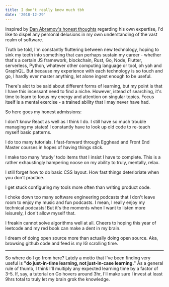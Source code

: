 ```yaml
---
title: I don't really know much tbh
date: '2018-12-29'
---
```


Inspired by [Dan Abramov's honest thoughts](https://overreacted.io/things-i-dont-know-as-of-2018/) regarding his own expertise, I'd like to dispel any personal delusions in my own understanding of the vast realm of software. 

Truth be told, I'm constantly fluttering between new technology, hoping to sink my teeth into something that can perhaps sustain my career - whether that's a certain JS framework, blockchain, Rust, Go, Node, Flutter, serverless, Python, whatever other computing language or tool, oh yah and GraphQL. But because my experience with each technology is so touch and go, I hardly ever master anything, let alone ingest enough to be useful. 

There's alot to be said about different forms of learning, but my point is that I have this incessant need to find a niche. However, istead of searching, it's time to learn to focus my energy and attention on singular topics. Focus itself is a mental exercise - a trained ability that I may never have had.

So here goes my honest admissions: 

I don't know React as well as I think I do. I still have so much trouble managing my states! I constantly have to look up old code to re-teach myself basic patterns.

I do too many tutorials. I fast-forward through Egghead and Front End Master courses in hopes of having things stick. 

I make too many 'study' todo items that I insist I have to complete. This is a rather exhaustingly hampering noose on my ability to truly, mentally, relax.

I still forget how to do basic CSS layout. How fast things deterioriate when you don't practice.

I get stuck configuring my tools more often than writing product code.

I choke down too many software engineering podcasts that I don't leave room to enjoy my music and fun podcasts. I mean, I really enjoy my technical podcasts! But it's the moments when I want to listen more leisurely, I don't allow myself that.

I freakin cannot solve algorithms well at all. Cheers to hoping this year of leetcode and my red book can make a dent in my brain.

I dream of doing open source more than actually doing open source. Aka, browsing github code and feed is my IG scrolling time.

<hr>

So where do I go from here? Lately a motto that I've been finding very useful is __"do just-in-time learning, not just-in-case learning.__" As a general rule of thumb, I think I'll multiply any expected learning time by a factor of 3-5. If, say, a tutorial on Go hovers around 3hr, I'll make sure I invest at least 9hrs total to truly let my brain grok the knowledge.




